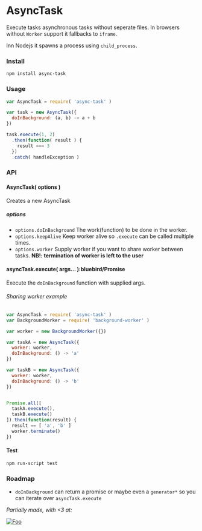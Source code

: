 AsyncTask
=========

Execute tasks asynchronous tasks without seperate files. In browsers without ```Worker``` support it fallbacks to ```iframe```.

Inn Nodejs it spawns a process using ```child_process```.

### Install

```
npm install async-task
```

### Usage
```javascript
var AsyncTask = require( 'async-task' )

var task = new AsyncTask({
  doInBackground: (a, b) -> a + b
})

task.execute(1, 2)
  .then(function( result ) {
    result === 3
  })
  .catch( handleException )
```

### API

#### AsyncTask( options )

Creates a new AsyncTask

##### options

* ```options.doInBackground``` The work(function) to be done in the worker.
* ```options.keepAlive``` Keep worker alive so ```.execute``` can be called multiple times.
* ```options.worker``` Supply worker if you want to share worker between tasks. **NB!: termination of worker is left to the user**

#### asyncTask.execute( args... ):bluebird/Promise

Execute the ```doInBackground``` function with supplied args.


###### Sharing worker example

```javascript
var AsyncTask = require( 'async-task' )
var BackgroundWorker = require( 'background-worker' )

var worker = new BackgroundWorker({})

var taskA = new AsyncTask({
  worker: worker,
  doInBackground: () -> 'a'
})

var taskB = new AsyncTask({
  worker: worker,
  doInBackground: () -> 'b'
})


Promise.all([
  taskA.execute(),
  taskB.execute()
]).then(function(result) {
  result == [ 'a', 'b' ]
  worker.terminate()
})
```

#### Test

```npm run-script test```

### Roadmap

* ```doInBackground``` can return a promise or maybe even a ```generator*``` so you can iterate over ```asyncTask.execute```

*Partially made, with <3 at:*

[![Foo](http://wtw.no/gfx/wtw-logo2.png)](https://github.com/wtw-software/)
